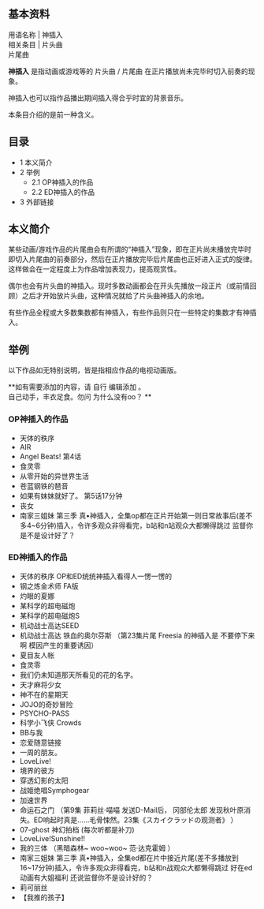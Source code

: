 **基本资料**  
---  
用语名称  |  神插入   
相关条目  |  片头曲    
片尾曲  
  
**神插入** 是指动画或游戏等的  片头曲  /  片尾曲  在正片播放尚未完毕时切入前奏的现象。

神插入也可以指作品播出期间插入得合乎时宜的背景音乐。

本条目介绍的是前一种含义。

##  目录

  * 1  本义简介 
  * 2  举例 
    * 2.1  OP神插入的作品 
    * 2.2  ED神插入的作品 
  * 3  外部链接 

##  本义简介

某些动画/游戏作品的片尾曲会有所谓的“神插入”现象，即在正片尚未播放完毕时即切入片尾曲的前奏部分，然后在正片播放完毕后片尾曲也正好进入正式的旋律。这样做会在一定程度上为作品增加表现力，提高观赏性。

偶尔也会有片头曲的神插入。现时多数动画都会在开头先播放一段正片（或前情回顾）之后才开始放片头曲，这种情况就给了片头曲神插入的余地。

有些作品全程或大多数集数都有神插入，有些作品则只在一些特定的集数才有神插入。

##  举例

以下作品如无特别说明，皆是指相应作品的电视动画版。

**如有需要添加的内容，请 自行  编辑添加  。  
自己动手，丰衣足食。勿问  为什么没有oo？  **

###  OP神插入的作品

  * 天体的秩序 
  * AIR 
  * Angel Beats!  第4话 
  * 食灵零 
  * 从零开始的异世界生活 
  * 苍蓝钢铁的琶音 
  * 如果有妹妹就好了。  第5话17分钟 
  * 丧女 
  * 南家三姐妹 第三季  真•神插入，全集op都在正片开始第一则日常故事后(差不多4~6分钟)插入，令许多观众非得看完，b站和n站观众大都懒得跳过  监督你是不是设计好了？ 

  

###  ED神插入的作品

  * 天体的秩序  OP和ED统统神插入看得人一愣一愣的 
  * 钢之炼金术师  FA版 
  * 灼眼的夏娜 
  * 某科学的超电磁炮 
  * 某科学的超电磁炮S 
  * 机动战士高达SEED 
  * 机动战士高达 铁血的奥尔芬斯  （第23集片尾  Freesia  的神插入是  不要停下来啊  模因产生的重要诱因） 
  * 夏目友人帐 
  * 食灵零 
  * 我们仍未知道那天所看见的花的名字。 
  * 天才麻将少女 
  * 神不在的星期天 
  * JOJO的奇妙冒险 
  * PSYCHO-PASS 
  * 科学小飞侠 Crowds 
  * BB与我 
  * 恋爱随意链接 
  * 一周的朋友。 
  * LoveLive! 
  * 境界的彼方 
  * 穿透幻影的太阳 
  * 战姬绝唱Symphogear 
  * 加速世界 
  * 命运石之门  （第9集  菲莉丝·喵喵  发送D-Mail后，  冈部伦太郎  发现秋叶原消失。ED响起时真是……毛骨悚然。23集《スカイクラッドの观测者》 ） 
  * 07-ghost 神幻拍档  (每次听都是补刀) 
  * LoveLive!Sunshine!! 
  * 我的三体  （黑暗森林~  woo~woo~  范·达克霍姆  ） 
  * 南家三姐妹 第三季  真•神插入，全集ed都在片中接近片尾(差不多播放到16~17分钟)插入，令许多观众非得看完，b站和n战观众大都懒得跳过  好在ed动画有大姐福利  还说监督你不是设计好的？ 
  * 莉可丽丝 
  * 【我推的孩子】 